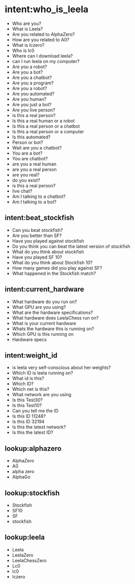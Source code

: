 # intent:who_is_leela
- Who are you?
- What is Leela?
- Are you related to AlphaZero?
- How are you related to A0?
- What is lczero?
- Who is lc0
- Where can I download leela?
- can I run leela on my computer?
- Are you a robot?
- Are you a bot?
- Are you a chatbot?
- Are you a program?
- Are you a robot?
- Are you automated?
- Are you human?
- Are you just a bot?
- Are you live person?
- is this a real person?
- Is this a real human or a robot
- Is this a real person or a chatbot
- Is this a real person or a computer
- Is this automated?
- Person or bot?
- Wait are you a chatbot?
- You are a bot?
- You are chatbot?
- are you a real human
- are you a real person
- are you real?
- do you exist?
- is this a real person?
- live chat?
- Am I talking to a chatbot?
- Am I talking to a bot?


## intent:beat_stockfish
- Can you beat stockfish?
- Are you better than SF?
- Have you played against stockfish
- Do you think you can beat the latest version of stockfish
- What do you think about stockfish
- Have you played SF 10?
- What do you think about Stockfish 10?
- How many games did you play against SF?
- What happened in the Stockfish match?


## intent:current_hardware
- What hardware do you run on?
- What GPU are you using?
- What are the hardware specifications?
- What hardware does LeelaChess run on?
- What is your current hardware
- Whats the hardware this is running on?
- Which GPU is this running on
- Hardware specs

## intent:weight_id
- is leela very self-conscious about her weights?
- Which ID is leela running on?
- What id is this?
- Which ID?
- Which net is this?
- What network are you using
- Is this Test30?
- Is this Test10?
- Can you tell me the ID
- Is this ID 11248?
- Is this ID 32194
- Is this the latest network?
- Is this the latest ID?

## lookup:alphazero
- AlphaZero
- A0
- alpha zero
- AlphaGo

## lookup:stockfish
- Stockfish
- SF10
- SF
- stockfish

## lookup:leela
- Leela
- LeelaZero
- LeelaChessZero
- Lc0
- lc0
- lczero
